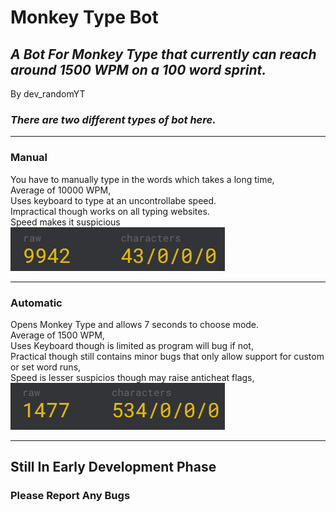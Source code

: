 # **Monkey Type Bot**

## _A Bot For Monkey Type that currently can reach around 1500 WPM on a 100 word sprint._  
By dev_randomYT


### _There are two different types of bot here._  
***
### Manual
You have to manually type in the words which takes a long time,  
Average of 10000 WPM,   
Uses keyboard to type at an uncontrollabe speed.  
Impractical though works on all typing websites.  
Speed makes it suspicious  
<img src="random\manual.png">
***
### Automatic
Opens Monkey Type and allows 7 seconds to choose mode.  
Average of 1500 WPM,  
Uses Keyboard though is limited as program will bug if not,  
Practical though still contains minor bugs that only allow support for custom or set word runs,  
Speed is lesser suspicios though may raise anticheat flags,  
<img src="random\automatic.png">
***
## **Still In Early Development Phase**
### Please Report Any Bugs
